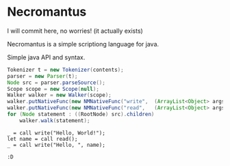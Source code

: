 # Necromantus
I will commit here, no worries! (it actually exists)


Necromantus is a simple scriptiong language for java.

Simple java API and syntax.
```java
Tokenizer t = new Tokenizer(contents);
parser = new Parser(t);
Node src = parser.parseSource();
Scope scope = new Scope(null);
Walker walker = new Walker(scope);
walker.putNativeFunc(new NMNativeFunc("write",  (ArrayList<Object> args) -> {for(Object arg : args)System.out.print(arg);System.out.println();return null;}));
walker.putNativeFunc(new NMNativeFunc("read",   (ArrayList<Object> args) -> new Scanner(System.in).nextLine()));
for (Node statement : ((RootNode) src).children)
    walker.walk(statement);
```

```necromantus
_ = call write("Hello, World!");
let name = call read();
_ = call write("Hello, ", name);
```

`:D`
